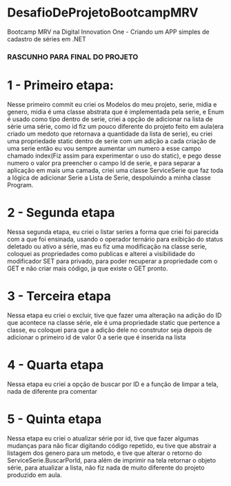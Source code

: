 # DesafioDeProjetoBootcampMRV
Bootcamp MRV na Digital Innovation One -  Criando um APP simples de cadastro de séries em .NET

### RASCUNHO PARA FINAL DO PROJETO

# 1 - Primeiro etapa:

Nesse primeiro commit eu criei os Modelos do meu projeto, serie, midia e genero, midia é uma classe abstrata que é implementada pela serie, e Enum é usado como tipo dentro de serie, criei a opção de adicionar na lista de série uma série, como id fiz um pouco diferente do projeto feito em aula(era criado um medoto que retornava a quantidade da lista de serie), eu criei uma propriedade static dentro de serie com um adição a cada criação de uma serie então eu vou sempre aumentar um numero a esse campo chamado index(Fiz assim para experimentar o uso do static), e pego desse numero o valor pra preencher o campo Id de serie, e para separar a aplicação em mais uma camada, criei uma classe ServiceSerie que faz toda a lógica de adicionar Serie a Lista de Serie, despoluindo a minha classe Program.

# 2 - Segunda etapa 

Nessa segunda etapa, eu criei o listar series a forma que criei foi parecida com a que foi ensinada, usando o operador ternário para exibição do status deletado ou ativo a série, mas eu fiz uma modificação na classe serie, coloquei as propriedades como publicas e alterei a visibilidade do modificador SET para privado, para poder recuperar a propriedade com o GET e não criar mais código, ja que existe o GET pronto.

# 3 - Terceira etapa

Nessa etapa eu criei o excluir, tive que fazer uma alteração na adição do ID que acontece na classe série, ele é uma propriedade static que pertence a classe, eu coloquei para que a adição dele no construtor seja depois de adicionar o primeiro id de valor 0 a serie que é inserida na lista

# 4 - Quarta etapa

Nessa etapa eu criei a opção de buscar por ID e a função de limpar a tela, nada de diferente pra comentar

# 5 - Quinta etapa 

Nessa etapa eu criei o atualizar série por id, tive que fazer algumas mudanças para não ficar digitando código repetido, eu tive que abstrair a listagem dos genero para um metodo, e tive que alterar o retorno do ServiceSerie.BuscarPorId, para além de imprimir na tela retornar o objeto série, para atualizar a lista, não fiz nada de muito diferente do projeto produzido em aula.
